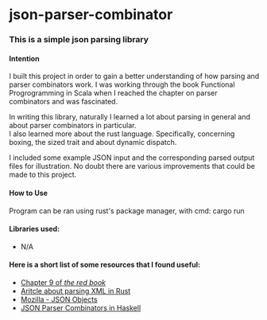 # json-parser-combinator

### This is a simple json parsing library 

#### Intention
I built this project in order to gain a better understanding of how parsing and parser combinators work.
I was working through the book Functional Progrogramming in Scala when I reached the chapter on parser combinators and was fascinated.

In writing this library, naturally I learned a lot about parsing in general and about parser combinators in particular.  
I also learned more about the rust language. Specifically, concerning boxing, the sized trait and about dynamic dispatch.   

I included some example JSON input and the corresponding parsed output files for illustration.
No doubt there are various improvements that could be made to this project.

#### How to Use
Program can be ran using rust's package manager, with cmd: cargo run

#### Libraries used:
+ N/A

#### Here is a short list of some resources that I found useful:

+ [Chapter 9 of *the red book*](https://www.manning.com/books/functional-programming-in-scala-second-edition "By Michael Pilquist, Rúnar Bjarnason, and Paul Chiusano")
+ [Aritcle about parsing XML in Rust](https://bodil.lol/parser-combinators/ "by Bodil Stokke")
+ [Mozilla - JSON Objects](https://developer.mozilla.org/en-US/docs/Learn/JavaScript/Objects/JSON)
+ [JSON Parser Combinators in Haskell](https://www.youtube.com/watch?v=JtK9foltqHI&list=PLfzJKXh_D71QzOEhX0eWm7XChn_C5Rrxo "By Michael Gilliland")
  
